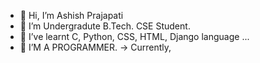 - 👋 Hi, I’m Ashish Prajapati
- 👀 I’m Undergradute B.Tech. CSE Student.
- 🌱 I’ve learnt C, Python, CSS, HTML, Django  language ...
- 💞️ I’M A PROGRAMMER.
-> Currently,
<Integrating My Differential Parts To Become
A Significant Function...>

